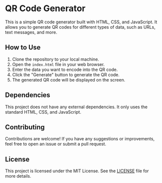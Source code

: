 # QR Code Generator

This is a simple QR code generator built with HTML, CSS, and JavaScript. It allows you to generate QR codes for different types of data, such as URLs, text messages, and more.

## How to Use

1. Clone the repository to your local machine.
2. Open the `index.html` file in your web browser.
3. Enter the data you want to encode into the QR code.
4. Click the "Generate" button to generate the QR code.
5. The generated QR code will be displayed on the screen.

## Dependencies

This project does not have any external dependencies. It only uses the standard HTML, CSS, and JavaScript.

## Contributing

Contributions are welcome! If you have any suggestions or improvements, feel free to open an issue or submit a pull request.

## License

This project is licensed under the MIT License. See the [LICENSE](./LICENSE) file for more details.
